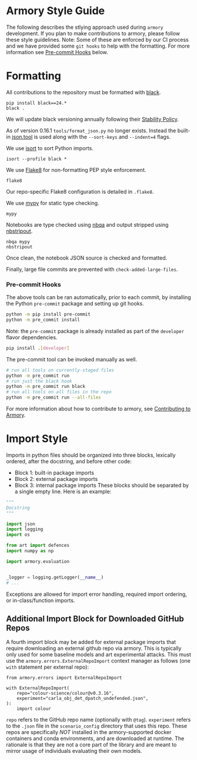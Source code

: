Armory Style Guide
=====================
The following describes the stlying approach used during `armory` development.  If you plan to make
contributions to armory, please follow these style guidelines.  Note: Some of these are enforced by
our CI process and we have provided some `git hooks` to help with the formatting.  For more information
see [Pre-commit Hooks](#pre-commit-hooks) below.


# Formatting
All contributions to the repository must be formatted with [black](https://github.com/psf/black).
```
pip install black==24.*
black .
```
We will update black versioning annually following their [Stability Policy](https://black.readthedocs.io/en/stable/the_black_code_style/index.html#stability-policy).

As of version 0.16.1 `tools/format_json.py` no longer exists. Instead the built-in [json.tool](https://docs.python.org/3/library/json.html#module-json.tool) is used along with the `--sort-keys` and `--indent=4` flags.

We use [isort](https://pycqa.github.io/isort/) to sort Python imports.

    isort --profile black *

We use [Flake8](https://flake8.pycqa.org/) for non-formatting PEP style enforcement.

    flake8

Our repo-specific Flake8 configuration is detailed in `.flake8`.

We use [mypy](https://mypy-lang.org/) for static type checking.

    mypy

Notebooks are type checked using [nbqa](https://github.com/nbQA-dev/nbQA) and output stripped using [nbstripout](https://github.com/kynan/nbstripout).
    
    nbqa mypy
    nbstripout

Once clean, the notebook JSON source is checked and formatted.

Finally, large file commits are prevented with `check-added-large-files`.

### Pre-commit Hooks

The above tools can be ran automatically, prior to each commit, by installing
the Python `pre-commit` package and setting up git hooks.

```bash
python -m pip install pre-commit
python -m pre_commit install
```

Note: the `pre-commit` package is already installed as part of the `developer` flavor dependencies.

```bash
pip install .[developer]
```

The pre-commit tool can be invoked manually as well.

```bash
# run all tools on currently-staged files
python -m pre_commit run
# run just the black hook
python -m pre_commit run black
# run all tools on all files in the repo
python -m pre_commit run --all-files
```
For more information about how to contribute to armory, see [Contributing to Armory](../CONTRIBUTING.md).


# Import Style

Imports in python files should be organized into three blocks, lexically ordered, after the docstring, and before other code:
* Block 1: built-in package imports
* Block 2: external package imports
* Block 3: internal package imports
These blocks should be separated by a single empty line. Here is an example:
```python
"""
Docstring
"""

import json
import logging
import os

from art import defences
import numpy as np

import armory.evaluation


_logger = logging.getLogger(__name__)
# ...
```

Exceptions are allowed for import error handling, required import ordering, or in-class/function imports.

## Additional Import Block for Downloaded GitHub Repos

A fourth import block may be added for external package imports that require downloading an external github repo via armory.
This is typically only used for some baseline models and art experimental attacks.
This must use the `armory.errors.ExternalRepoImport` context manager as follows (one `with` statement per external repo):
```
from armory.errors import ExternalRepoImport

with ExternalRepoImport(
    repo="colour-science/colour@v0.3.16",
    experiment="carla_obj_det_dpatch_undefended.json",
):
    import colour
```

`repo` refers to the GitHub repo name (optionally with `@tag`).
`experiment` refers to the `.json` file in the `scenario_config` directory that uses this repo.
These repos are specifically *NOT* installed in the armory-supported docker containers and conda environments, and are downloaded at runtime.
The rationale is that they are not a core part of the library and are meant to mirror usage of individuals evaluating their own models.
